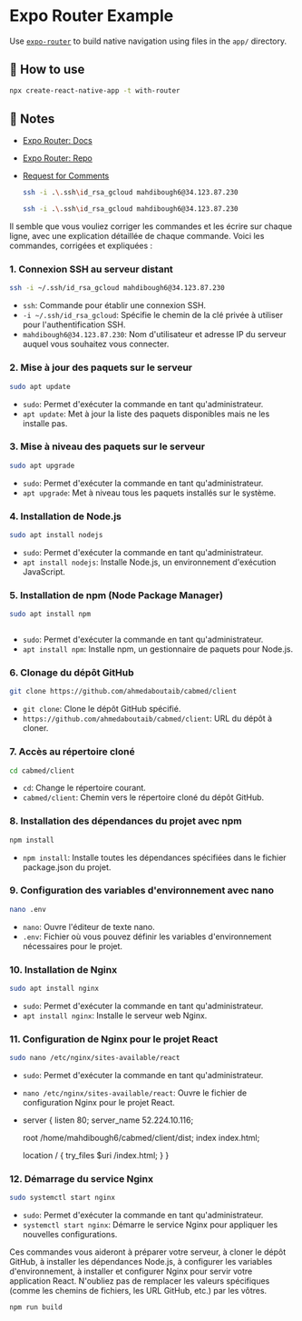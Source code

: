 # Expo Router Example

Use [`expo-router`](https://expo.github.io/router) to build native navigation using files in the `app/` directory.

## 🚀 How to use

```sh
npx create-react-native-app -t with-router
```

## 📝 Notes

- [Expo Router: Docs](https://expo.github.io/router)
- [Expo Router: Repo](https://github.com/expo/router)
- [Request for Comments](https://github.com/expo/router/discussions/1)


  ```bash
  ssh -i .\.ssh\id_rsa_gcloud mahdibough6@34.123.87.230
   ```
   ```bash
  ssh -i .\.ssh\id_rsa_gcloud mahdibough6@34.123.87.230
   ```
Il semble que vous vouliez corriger les commandes et les écrire sur chaque ligne, avec une explication détaillée de chaque commande. Voici les commandes, corrigées et expliquées :

### 1. Connexion SSH au serveur distant
```bash
ssh -i ~/.ssh/id_rsa_gcloud mahdibough6@34.123.87.230
```
- `ssh`: Commande pour établir une connexion SSH.
- `-i ~/.ssh/id_rsa_gcloud`: Spécifie le chemin de la clé privée à utiliser pour l'authentification SSH.
- `mahdibough6@34.123.87.230`: Nom d'utilisateur et adresse IP du serveur auquel vous souhaitez vous connecter.

### 2. Mise à jour des paquets sur le serveur
```bash
sudo apt update
```
- `sudo`: Permet d'exécuter la commande en tant qu'administrateur.
- `apt update`: Met à jour la liste des paquets disponibles mais ne les installe pas.

### 3. Mise à niveau des paquets sur le serveur
```bash
sudo apt upgrade
```
- `sudo`: Permet d'exécuter la commande en tant qu'administrateur.
- `apt upgrade`: Met à niveau tous les paquets installés sur le système.

### 4. Installation de Node.js
```bash
sudo apt install nodejs
```
- `sudo`: Permet d'exécuter la commande en tant qu'administrateur.
- `apt install nodejs`: Installe Node.js, un environnement d'exécution JavaScript.

### 5. Installation de npm (Node Package Manager)
```bash
sudo apt install npm
```
```bash

```
- `sudo`: Permet d'exécuter la commande en tant qu'administrateur.
- `apt install npm`: Installe npm, un gestionnaire de paquets pour Node.js.

### 6. Clonage du dépôt GitHub
```bash
git clone https://github.com/ahmedaboutaib/cabmed/client
```
- `git clone`: Clone le dépôt GitHub spécifié.
- `https://github.com/ahmedaboutaib/cabmed/client`: URL du dépôt à cloner.

### 7. Accès au répertoire cloné
```bash
cd cabmed/client
```
- `cd`: Change le répertoire courant.
- `cabmed/client`: Chemin vers le répertoire cloné du dépôt GitHub.

### 8. Installation des dépendances du projet avec npm
```bash
npm install
```
- `npm install`: Installe toutes les dépendances spécifiées dans le fichier package.json du projet.

### 9. Configuration des variables d'environnement avec nano
```bash
nano .env
```
- `nano`: Ouvre l'éditeur de texte nano.
- `.env`: Fichier où vous pouvez définir les variables d'environnement nécessaires pour le projet.

### 10. Installation de Nginx
```bash
sudo apt install nginx
```
- `sudo`: Permet d'exécuter la commande en tant qu'administrateur.
- `apt install nginx`: Installe le serveur web Nginx.

### 11. Configuration de Nginx pour le projet React
```bash
sudo nano /etc/nginx/sites-available/react
```
- `sudo`: Permet d'exécuter la commande en tant qu'administrateur.
- `nano /etc/nginx/sites-available/react`: Ouvre le fichier de configuration Nginx pour le projet React.
- server {
    listen 80;
    server_name  52.224.10.116;

    root /home/mahdibough6/cabmed/client/dist;
    index index.html;

    location / {
        try_files $uri /index.html;
    }
}

### 12. Démarrage du service Nginx
```bash
sudo systemctl start nginx
```
- `sudo`: Permet d'exécuter la commande en tant qu'administrateur.
- `systemctl start nginx`: Démarre le service Nginx pour appliquer les nouvelles configurations.

Ces commandes vous aideront à préparer votre serveur, à cloner le dépôt GitHub, à installer les dépendances Node.js, à configurer les variables d'environnement, à installer et configurer Nginx pour servir votre application React. N'oubliez pas de remplacer les valeurs spécifiques (comme les chemins de fichiers, les URL GitHub, etc.) par les vôtres.

```bash
npm run build

```
```bash

```
```bash

```
